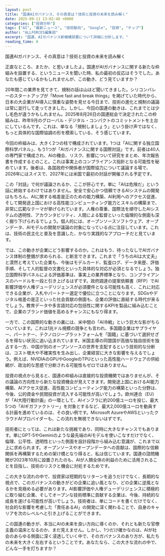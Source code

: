 ```yaml
---
layout: post
title: "国連AIガバナンス、その真意は？技術と投資の未来を読み解く"
date: 2025-09-11 13:02:40 +0000
categories: ["投資分析"]
tags: ["AI", "最新ニュース", "技術動向", "Google", "投資", "チップ"]
author: "ALLFORCES編集部"
excerpt: "国連、AIガバナンス新機構設置について詳細に分析します。"
reading_time: 8
---
```


国連AIガバナンス、その真意は？技術と投資の未来を読み解く

正直なところ、またか、と思いましたよ。国連がAIガバナンスに関する新たな枠組みを設置する、というニュースを聞いた時、私の最初の反応はそうでした。あなたも感じているかもしれませんが、この動き、どう見ていますか？

20年間この業界を見てきて、規制の話は山ほど聞いてきました。シリコンバレーのスタートアップが「Move fast and break things」を掲げていた時代から、日本の大企業がAI導入に慎重な姿勢を見せる今日まで、技術の進化と規制の議論は常に並行して走ってきました。しかし、今回の国連の動きは、これまでとは少し毛色が違うかもしれません。2025年8月26日の国連総会で決定されたこの枠組みは、昨年9月のグローバル・デジタル・コンパクトのコミットメントを土台にしているんです。これは、単なる「規制しましょう」という掛け声ではなく、もっと具体的な国際協調の形を模索している、そう感じています。

今回の枠組みは、大きく2つの柱で構成されています。1つは「AIに関する独立国際科学パネル」、もう1つが「AIガバナンスに関する国際対話」です。前者は40人の専門家で構成され、AIの機会、リスク、影響について研究をまとめ、年次報告書を作成するとのこと。これは事実上のコンプライアンス指針となる可能性を秘めています。後者は、各国政府や関係者が国際協力について議論する場で、2026年にはスイスで、2027年には米国で最初の対話が開催される予定です。

この「対話」で何が議論されるか、ここが肝心です。単に「AIは危険だ」という話に終始するわけではありません。安全で安心かつ信頼できるAIシステムの開発はもちろん、AIに関する格差是正のための能力構築、AI利用へのアクセス促進、そして開発途上国における高性能コンピューティング能力とスキルの構築まで、非常に広範なテーマが挙げられています。人権の尊重、国際法を順守したAIシステムの透明性、アカウンタビリティ、人間による監督といった倫理的な側面も深く掘り下げられるでしょう。個人的には、オープンソースソフトウェア、オープンデータ、AIモデルの開発が議論の対象になっている点に注目しています。これは、技術の民主化と普及を意識した、かなり実践的なアプローチだと見ています。

では、この動きが企業にどう影響するのか。これはもう、待ったなしでAIガバナンス体制の整備が求められる、と断言できます。これまで「うちのAIは大丈夫」と漠然と考えていた企業も、今後はモデルカード、監査ログ、データ来歴、評価手順、そして人的監督の文書化といった具体的な対応が必須となるでしょう。独立国際科学パネルによる評価基準は、事実上の業界標準となり、コンプライアンスのハードルを一段と引き上げるはずです。政府調達の提案依頼書（RFP）でAI影響評価や人権デューデリジェンスが必須要件となる可能性も高く、これに対応できる企業が、入札やパートナー選定で優位に立つことになります。SDGsやデジタル格差の是正といった社会貢献の側面も、企業の評価に直結する時代が来るでしょう。教育データや多言語対応の包括性に関するKPIを製品に組み込むことで、企業のブランド価値を高めるチャンスにもなり得ます。

一方で、この国際的な動きの裏には、米中間の「AI冷戦」という巨大な影がちらついています。これは1兆ドル規模の競争とも言われ、多国籍企業はサプライヤー、パートナー、テクノロジープラットフォームを「国籍」に基づいて選択せざるを得ない状況に追い込まれています。米国主導の同盟国が高価な独自技術を独占する一方、中国が別のオープンソースの世界を支配するという技術的な分断は、コスト増大や不確実性を生み出し、企業経営に大きな影響を与えるでしょう。例えば、NVIDIAのGPUやGoogleのTPUといった高性能ハードウェアの供給網が、政治的な思惑で分断される可能性もゼロではありません。

投資の視点から見ると、国連の枠組みは直接的な投資機関ではありませんが、その議論の方向性から新たな投資機会が見えてきます。開発途上国におけるAI能力構築、AIアクセス促進、高性能コンピューティング能力の構築といった分野は、今後、公的資金や民間投資が流入する可能性が高いでしょう。欧州連合（EU）が「AI大陸行動計画」の一環として、AIインフラに約200億ユーロを投じ、最大5つの「AIギガファクトリー」を対象とするなど、最大2,000億ユーロを動員する計画を進めているのは、その良い例です。Microsoft AzureやAWSといったクラウドAIプロバイダーも、この流れを無視できないはずです。

技術者にとっては、これは新たな挑戦であり、同時に大きなチャンスでもあります。単にGPT-5やGeminiのような最先端のAIモデルを使いこなすだけでなく、倫理、公平性、透明性といった側面を設計段階から組み込む意識が、これまで以上に求められます。オープンソースやオープンデータへの貢献は、国際的な信頼関係を再構築するための架け橋となり得ると、私は信じています。国連の諮問機関が2023年10月に設置されたのも、AIが人類全体の利益のために活用されることを目指し、技術のリスクと機会に対処するためです。

この大きな流れの中で、投資家は短期的なリターンを追うだけでなく、長期的な視点で、このガバナンスの動きがどの企業に追い風となり、どの企業に逆風となるかを見極める必要があります。AI影響評価や人権デューデリジェンスに積極的に取り組む企業、そしてオープンな技術標準に貢献する企業は、今後、持続的な成長を遂げる可能性が高いでしょう。技術者は、単にコードを書くだけでなく、社会的な影響を考慮した「責任あるAI」の開発に深く関わることで、自身のキャリアを次のレベルへと引き上げることができます。

この国連の動きが、本当にAIの未来を良い方向に導くのか、それとも新たな官僚主義の温床となるのか、まだ見えません。しかし、1つだけ確かなのは、AIが社会のあらゆる側面に深く浸透していく中で、そのガバナンスのあり方が、私たちの未来を大きく左右するということです。あなたなら、この大きな流れの中で、どんな一手を打ちますか？

